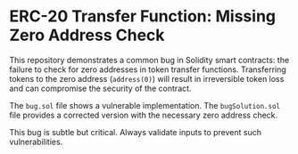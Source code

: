# ERC-20 Transfer Function: Missing Zero Address Check

This repository demonstrates a common bug in Solidity smart contracts: the failure to check for zero addresses in token transfer functions.  Transferring tokens to the zero address (`address(0)`) will result in irreversible token loss and can compromise the security of the contract.

The `bug.sol` file shows a vulnerable implementation. The `bugSolution.sol` file provides a corrected version with the necessary zero address check.

This bug is subtle but critical.  Always validate inputs to prevent such vulnerabilities.
